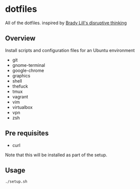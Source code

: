 # dotfiles

All of the dotfiles. inspired by [Brady Lill's disruptive thinking](https://github.com/bradylill/dotfiles)

## Overview

Install scripts and configuration files for an Ubuntu environment

- git
- gnome-terminal
- google-chrome
- graphics
- shell
- thefuck
- tmux
- vagrant
- vim
- virtualbox
- vpn
- zsh

## Pre requisites

- curl

Note that this will be installed as part of the setup.

## Usage

    ./setup.sh
